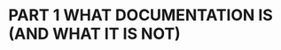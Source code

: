 # PART 1 WHAT DOCUMENTATION IS (AND WHAT IT IS NOT)

<!--

The overarching theme of this section will address what methods of technical documentation are available and when to use them. These methods can be split into three main categories: code comments, an accompanying README file, and dedicated documentation. It is important to clarify here that, because each of these documentation methods serves a different purpose, many successful development projects take advantage of at least two of them (if not all three).

-->
